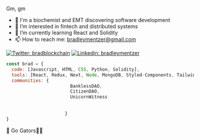 Gm, gm
- 🧬 I'm a biochemist and EMT discovering software development
- 👀 I’m interested in fintech and distributed systems
- 🌱 I’m currently learning React and Solidity
- 📫 How to reach me: bradleymentzer@gmail.com


[![Twitter: bradblockchain](https://img.shields.io/twitter/follow/bradblockchain?style=social)](https://twitter.com/bradblockchain)
[![Linkedin: bradleymentzer](https://img.shields.io/badge/-bradleymentzer-blue?style=flat-square&logo=Linkedin&logoColor=white&link=https://www.linkedin.com/in/bradleymentzer/)](https://www.linkedin.com/in/bradleymentzer/)



```javascript
const brad = {
  code: [Javascript, HTML, CSS, Python, Solidity],
  tools: [React, Redux, Next, Node, MongoDB, Styled-Components, Tailwind, Truffle, Hardhat],
  communities: {
                        BanklessDAO,
                        CitizenDAO,
                        UnicornWitness
                       
                        
                      }
}
```

🐊 Go Gators🔸🔹
